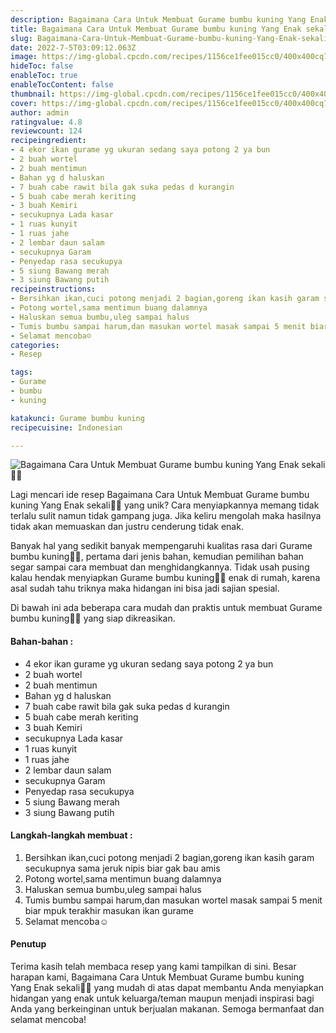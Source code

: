 ```yaml
---
description: Bagaimana Cara Untuk Membuat Gurame bumbu kuning Yang Enak sekali"
title: Bagaimana Cara Untuk Membuat Gurame bumbu kuning Yang Enak sekali
slug: Bagaimana-Cara-Untuk-Membuat-Gurame-bumbu-kuning-Yang-Enak-sekali
date: 2022-7-5T03:09:12.063Z
image: https://img-global.cpcdn.com/recipes/1156ce1fee015cc0/400x400cq70/photo.jpg
hideToc: false
enableToc: true
enableTocContent: false
thumbnail: https://img-global.cpcdn.com/recipes/1156ce1fee015cc0/400x400cq70/photo.jpg
cover: https://img-global.cpcdn.com/recipes/1156ce1fee015cc0/400x400cq70/photo.jpg
author: admin
ratingvalue: 4.8
reviewcount: 124
recipeingredient:
- 4 ekor ikan gurame yg ukuran sedang saya potong 2 ya bun
- 2 buah wortel
- 2 buah mentimun
- Bahan yg d haluskan
- 7 buah cabe rawit bila gak suka pedas d kurangin
- 5 buah cabe merah keriting
- 3 buah Kemiri
- secukupnya Lada kasar
- 1 ruas kunyit
- 1 ruas jahe
- 2 lembar daun salam
- secukupnya Garam
- Penyedap rasa secukupya
- 5 siung Bawang merah
- 3 siung Bawang putih
recipeinstructions:
- Bersihkan ikan,cuci potong menjadi 2 bagian,goreng ikan kasih garam secukupnya sama jeruk nipis biar gak bau amis
- Potong wortel,sama mentimun buang dalamnya
- Haluskan semua bumbu,uleg sampai halus
- Tumis bumbu sampai harum,dan masukan wortel masak sampai 5 menit biar mpuk terakhir masukan ikan gurame
- Selamat mencoba☺️
categories:
- Resep

tags:
- Gurame
- bumbu
- kuning

katakunci: Gurame bumbu kuning
recipecuisine: Indonesian

---
```


![Bagaimana Cara Untuk Membuat Gurame bumbu kuning Yang Enak sekali👩‍🍳](https://img-global.cpcdn.com/recipes/1156ce1fee015cc0/400x400cq70/photo.jpg)

Lagi mencari ide resep Bagaimana Cara Untuk Membuat Gurame bumbu kuning Yang Enak sekali👩‍🍳 yang unik? Cara menyiapkannya memang tidak terlalu sulit namun tidak gampang juga. Jika keliru mengolah maka hasilnya tidak akan memuaskan dan justru cenderung tidak enak.

Banyak hal yang sedikit banyak mempengaruhi kualitas rasa dari Gurame bumbu kuning👩‍🍳, pertama dari jenis bahan, kemudian pemilihan bahan segar sampai cara membuat dan menghidangkannya. Tidak usah pusing kalau hendak menyiapkan Gurame bumbu kuning👩‍🍳 enak di rumah, karena asal sudah tahu triknya maka hidangan ini bisa jadi sajian spesial.

Di bawah ini ada beberapa cara mudah dan praktis untuk membuat Gurame bumbu kuning👩‍🍳 yang siap dikreasikan.

<!--inarticleads1-->

#### Bahan-bahan :

- 4 ekor ikan gurame yg ukuran sedang saya potong 2 ya bun
- 2 buah wortel
- 2 buah mentimun
- Bahan yg d haluskan
- 7 buah cabe rawit bila gak suka pedas d kurangin
- 5 buah cabe merah keriting
- 3 buah Kemiri
- secukupnya Lada kasar
- 1 ruas kunyit
- 1 ruas jahe
- 2 lembar daun salam
- secukupnya Garam
- Penyedap rasa secukupya
- 5 siung Bawang merah
- 3 siung Bawang putih

<!--inarticleads2-->

#### Langkah-langkah membuat :

1. Bersihkan ikan,cuci potong menjadi 2 bagian,goreng ikan kasih garam secukupnya sama jeruk nipis biar gak bau amis
1. Potong wortel,sama mentimun buang dalamnya
1. Haluskan semua bumbu,uleg sampai halus
1. Tumis bumbu sampai harum,dan masukan wortel masak sampai 5 menit biar mpuk terakhir masukan ikan gurame
1. Selamat mencoba☺️

#### Penutup

Terima kasih telah membaca resep yang kami tampilkan di sini. Besar harapan kami, Bagaimana Cara Untuk Membuat Gurame bumbu kuning Yang Enak sekali👩‍🍳 yang mudah di atas dapat membantu Anda menyiapkan hidangan yang enak untuk keluarga/teman maupun menjadi inspirasi bagi Anda yang berkeinginan untuk berjualan makanan. Semoga bermanfaat dan selamat mencoba!